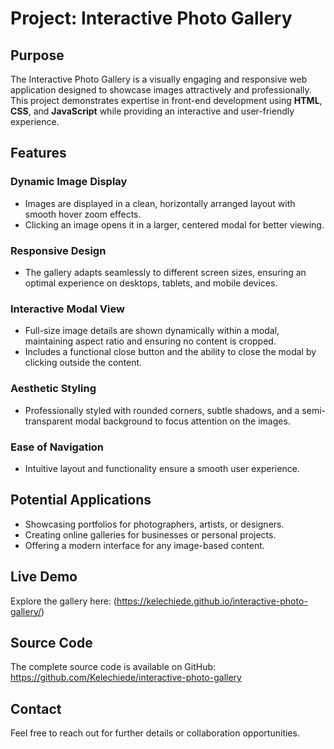 # Project: Interactive Photo Gallery

## Purpose
The Interactive Photo Gallery is a visually engaging and responsive web application designed to showcase images attractively and professionally. This project demonstrates expertise in front-end development using **HTML**, **CSS**, and **JavaScript** while providing an interactive and user-friendly experience.

## Features
### Dynamic Image Display
- Images are displayed in a clean, horizontally arranged layout with smooth hover zoom effects.
- Clicking an image opens it in a larger, centered modal for better viewing.

### Responsive Design
- The gallery adapts seamlessly to different screen sizes, ensuring an optimal experience on desktops, tablets, and mobile devices.

### Interactive Modal View
- Full-size image details are shown dynamically within a modal, maintaining aspect ratio and ensuring no content is cropped.
- Includes a functional close button and the ability to close the modal by clicking outside the content.

### Aesthetic Styling
- Professionally styled with rounded corners, subtle shadows, and a semi-transparent modal background to focus attention on the images.

### Ease of Navigation
- Intuitive layout and functionality ensure a smooth user experience.

## Potential Applications
- Showcasing portfolios for photographers, artists, or designers.
- Creating online galleries for businesses or personal projects.
- Offering a modern interface for any image-based content.

## Live Demo
Explore the gallery here: (https://kelechiede.github.io/interactive-photo-gallery/)

## Source Code
The complete source code is available on GitHub: https://github.com/Kelechiede/interactive-photo-gallery

## Contact
Feel free to reach out for further details or collaboration opportunities.
